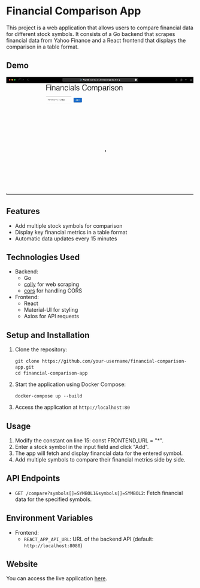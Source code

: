 # Financial Comparison App

This project is a web application that allows users to compare financial data for different stock symbols. It consists of a Go backend that scrapes financial data from Yahoo Finance and a React frontend that displays the comparison in a table format.

## Demo
![Demo Video](demo.gif)

## Features

- Add multiple stock symbols for comparison
- Display key financial metrics in a table format
- Automatic data updates every 15 minutes

## Technologies Used

- Backend:
  - Go
  - [colly](https://github.com/gocolly/colly) for web scraping
  - [cors](https://github.com/rs/cors) for handling CORS
- Frontend:
  - React
  - Material-UI for styling
  - Axios for API requests

## Setup and Installation

1. Clone the repository:
   ```
   git clone https://github.com/your-username/financial-comparison-app.git
   cd financial-comparison-app
   ```

2. Start the application using Docker Compose:
   ```
   docker-compose up --build
   ```

3. Access the application at `http://localhost:80`

## Usage

1. Modify the constant on line 15: const FRONTEND_URL = "*".
2. Enter a stock symbol in the input field and click "Add".
3. The app will fetch and display financial data for the entered symbol.
4. Add multiple symbols to compare their financial metrics side by side.

## API Endpoints

- `GET /compare?symbols[]=SYMBOL1&symbols[]=SYMBOL2`: Fetch financial data for the specified symbols.

## Environment Variables

- Frontend:
  - `REACT_APP_API_URL`: URL of the backend API (default: `http://localhost:8080`)

## Website
You can access the live application [here](https://financial-comparison-frontend.onrender.com).